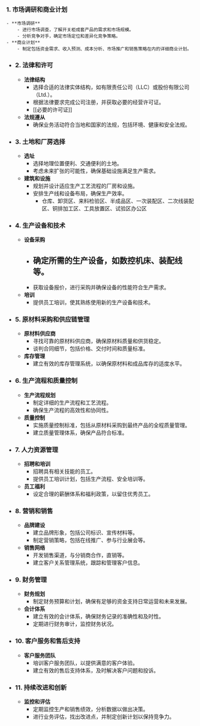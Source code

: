 ### 1. 市场调研和商业计划
	- **市场调研**
		- 进行市场调查，了解开关柜成套产品的需求和市场规模。
		- 分析竞争对手，确定市场定位和差异化竞争策略。
	- **商业计划**
		- 制定包括资金需求、收入预测、成本分析、市场推广和销售策略在内的详细商业计划。
- ### 2. 法律和许可
	- **法律结构**
		- 选择合适的法律实体结构，如有限责任公司（LLC）或股份有限公司（Ltd.）。
		- 根据法律要求完成公司注册，并获取必要的经营许可证。
		- [[必要的许可证]]
	- **法规遵从**
		- 确保业务活动符合当地和国家的法规，包括环境、健康和安全法规。
- ### 3. 土地和厂房选择
	- **选址**
		- 选择地理位置便利、交通便利的土地。
		- 考虑未来扩张的可能性，确保基础设施满足生产需求。
	- **建筑和设施**
		- 规划并设计适应生产工艺流程的厂房和设施。
		- 安排生产线和设备布局，确保生产效率。
			- 仓库、卸货区、来料检验区、半成品区、一次装配区、二次线装配区、铜排加工区、工具放置区、试验区办公区
- ### 4. 生产设备和技术
	- **设备采购**
		- 确定所需的生产设备，如数控机床、装配线等。
			-
		- 获取设备报价，进行采购并确保设备的性能符合生产需求。
	- **培训**
		- 提供员工培训，使其熟练使用新的生产设备和技术。
- ### 5. 原材料采购和供应链管理
	- **原材料供应商**
		- 寻找可靠的原材料供应商，确保原材料质量和供货稳定。
		- 谈判合同细节，包括价格、交付时间和质量标准。
	- **库存管理**
		- 建立有效的库存管理系统，以确保原材料和成品库存的适度水平。
- ### 6. 生产流程和质量控制
	- **生产流程规划**
		- 制定详细的生产流程和工艺流程。
		- 确保生产流程的高效性和协同性。
	- **质量控制**
		- 实施质量控制标准，包括从原材料采购到最终产品的全程质量管理。
		- 建立质量管理体系，确保产品符合标准。
- ### 7. 人力资源管理
	- **招聘和培训**
		- 招聘具有相关技能的员工。
		- 提供员工培训计划，包括生产流程、安全培训等。
	- **员工福利**
		- 设定合理的薪酬体系和福利政策，以留住优秀员工。
- ### 8. 营销和销售
	- **品牌建设**
		- 建立品牌形象，包括公司标识、宣传材料等。
		- 制定营销策略，包括在线推广、参与行业展会等。
	- **销售网络**
		- 开发销售渠道，与分销商合作，直销等。
		- 建立客户关系管理系统，跟踪和管理客户信息。
- ### 9. 财务管理
	- **财务规划**
		- 制定财务预算和计划，确保有足够的资金支持日常运营和未来发展。
	- **会计体系**
		- 建立有效的会计体系，确保财务记录的准确性和及时性。
		- 定期进行财务审计，监控财务状况。
- ### 10. 客户服务和售后支持
	- **客户服务团队**
		- 培训客户服务团队，以提供满意的客户体验。
		- 建立有效的售后支持体系，及时解决客户问题和投诉。
- ### 11. 持续改进和创新
	- **监控和评估**
		- 定期监控生产和销售绩效，分析数据以做出决策。
		- 进行业务评估，找出改进点，并制定创新计划以保持竞争力。
